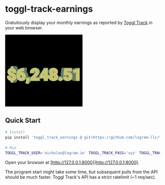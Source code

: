 # toggl-track-earnings

Gratuitously display your monthly earnings as reported by [Toggl Track](https://toggl.com/) in your web browser.

<img src=".github/readme/Screencast%20from%202023-05-08%2014-41-54.gif" width="50%" height="50%" alt="Demo"/>

## Quick Start

```bash
# Install
pip install 'toggl_track_earnings @ git+https://github.com/logram-llc/toggl-track-earnings'

# Run
TOGGL_TRACK_USER='nicholas@logram.io' TOGGL_TRACK_PASS='xyz' TOGGL_TRACK_PORT='8000' toggl-track-earnings
```

Open your browser at [http://127.0.0.1:8000](http://127.0.0.1:8000).

The program start might take some time, but subsequent pulls from the API should be much faster. Toggl Track's API has a strict ratelimit (~1 req/sec).
